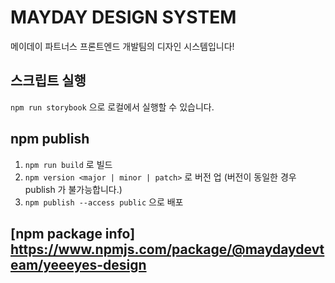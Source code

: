 # MAYDAY DESIGN SYSTEM

메이데이 파트너스 프론트엔드 개발팀의 디자인 시스템입니다!

## 스크립트 실행

`npm run storybook` 으로 로컬에서 실행할 수 있습니다.

## npm publish
1. `npm run build` 로 빌드
2. `npm version <major | minor | patch>` 로 버전 업 (버전이 동일한 경우 publish 가 불가능합니다.)
3. `npm publish --access public` 으로 배포

## [npm package info] https://www.npmjs.com/package/@maydaydevteam/yeeeyes-design
